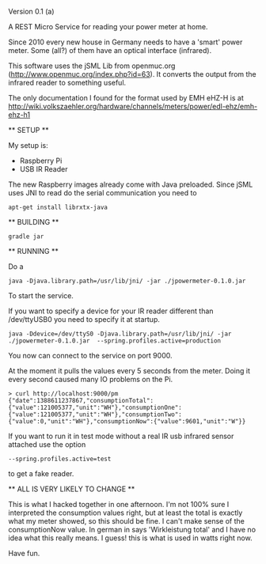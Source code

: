 Version 0.1 (a)

A REST Micro Service for reading your power meter at home.

Since 2010 every new house in Germany needs to have a 'smart' power meter. Some (all?) of them have an optical
interface (infrared).

This software uses the jSML Lib from openmuc.org (http://www.openmuc.org/index.php?id=63). It converts the output
from the infrared reader to something useful.

The only documentation I found for the  format used by EMH eHZ-H  is at
http://wiki.volkszaehler.org/hardware/channels/meters/power/edl-ehz/emh-ehz-h1

** SETUP **

My setup is:
- Raspberry Pi
- USB IR Reader

The new Raspberry images already come with Java preloaded. Since jSML uses JNI to read do the serial communication
you need to

```
apt-get install librxtx-java
```

** BUILDING **

```
gradle jar
```

** RUNNING **

Do a

```
java -Djava.library.path=/usr/lib/jni/ -jar ./jpowermeter-0.1.0.jar
```

To start the service.

If you want to specify a device for your IR reader different than /dev/ttyUSB0 you need to specify it at startup.

```
java -Ddevice=/dev/ttyS0 -Djava.library.path=/usr/lib/jni/ -jar ./jpowermeter-0.1.0.jar  --spring.profiles.active=production
```

You now can connect to the service on port 9000.

At the moment it pulls the values every 5 seconds from the meter. Doing it every second caused many IO problems on the
Pi.

```
> curl http://localhost:9000/pm
{"date":1388611237867,"consumptionTotal":{"value":121005377,"unit":"WH"},"consumptionOne":{"value":121005377,"unit":"WH"},"consumptionTwo":{"value":0,"unit":"WH"},"consumptionNow":{"value":9601,"unit":"W"}}
```

If you want to run it in test mode without a real IR usb infrared sensor attached use the option
```
--spring.profiles.active=test
```

to get a fake reader.

** ALL IS VERY LIKELY TO CHANGE **

This is what I hacked together in one afternoon. I'm not 100% sure I interpreted the consumption values right, but at
least the total is exactly what my meter showed, so this should be fine. I can't make sense of the consumptionNow
value. In german in says 'Wirkleistung total' and I have no idea what this really means. I guess! this is what is
used in watts right now.

Have fun.